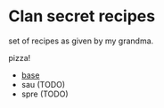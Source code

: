 # Clan secret recipes


set of recipes as given by my grandma.

pizza!
- [base](./pizzas/base.md)
- sau (TODO)
- spre (TODO)
